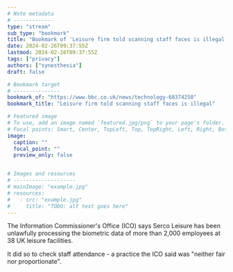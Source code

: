 ```yaml
---
# Note metadata
# -------------
type: "stream"
sub_type: "bookmark"
title: "Bookmark of 'Leisure firm told scanning staff faces is illegal'"
date: 2024-02-26T09:37:55Z
lastmod: 2024-02-26T09:37:55Z
tags: ["privacy"]
authors: ["synesthesia"]
draft: false

# Bookmark target
# ---------------
bookmark_of: "https://www.bbc.co.uk/news/technology-68374258"
bookmark_title: "Leisure firm told scanning staff faces is illegal"

# Featured image
# To use, add an image named `featured.jpg/png` to your page's folder.
# Focal points: Smart, Center, TopLeft, Top, TopRight, Left, Right, BottomLeft, Bottom, BottomRight.
image:
  caption: ""
  focal_point: ""
  preview_only: false


# Images and resources
# --------------------
# mainImage: "example.jpg"
# resources:
#   - src: "example.jpg"
#     title: "TODO: alt text goes here"
---
```

The Information Commissioner's Office (ICO) says Serco Leisure has been unlawfully processing the biometric data of more than 2,000 employees at 38 UK leisure facilities.

It did so to check staff attendance - a practice the ICO said was "neither fair nor proportionate".
